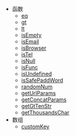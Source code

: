 * 函数
    * [eq](v3/function/eq.md)
    * [gt](v3/function/gt.md)
    * [lt](v3/function/lt.md)
    * [isEmpty](v3/function/isEmpty.md)
    * [isEmail](v3/function/isEmail.md)
    * [isBrowser](v3/function/isBrowser.md)
    * [isTel](v3/function/isTel.md)
    * [isNull](v3/function/isNull.md)
    * [isFunc](v3/function/isFunc.md)
    * [isUndefined](v3/function/isUndefined.md)
    * [isSafePaddWord](v3/function/isSafePaddWord.md)
    * [randomNum](v3/function/randomNum.md)
    * [getUrlParams](v3/function/getUrlParams.md)
    * [getConcatParams](v3/function/getConcatParams.md)
    * [getGtTenStr](v3/function/getGtTenStr.md)
    * [getThousandsChar](v3/function/getThousandsChar.md)
* 数组  
    * [customKey](v3/Array/customKey.md)
 
